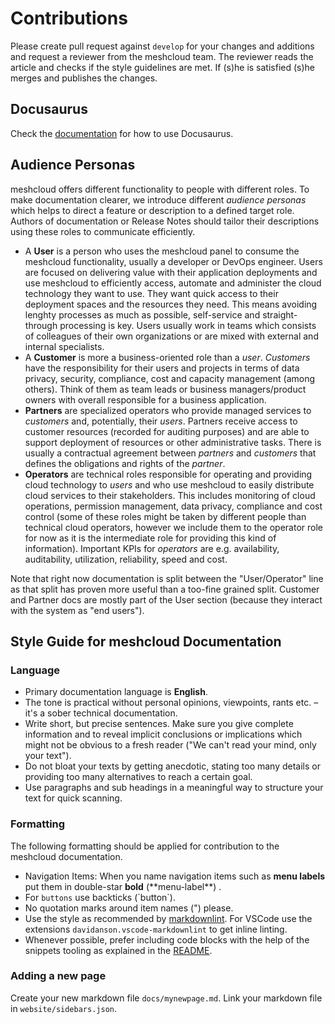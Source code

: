# Contributions

Please create pull request against `develop` for your changes and additions and request a reviewer from the meshcloud team. The reviewer reads the article and checks if the style guidelines are met. If (s)he is satisfied (s)he merges and publishes the changes.

## Docusaurus

Check the [documentation](https://docusaurus.io) for how to use Docusaurus.

## Audience Personas

meshcloud offers different functionality to people with different roles. To make documentation clearer, we introduce different *audience personas* which helps to direct a feature or description to a defined target role. Authors of documentation or Release Notes should tailor their descriptions using these roles to communicate efficiently.

* A **User** is a person who uses the meshcloud panel to consume the meshcloud functionality, usually a developer or DevOps engineer. Users are focused on delivering value with their application deployments and use meshcloud to efficiently access, automate and administer the cloud technology they want to use. They want quick access to their deployment spaces and the resources they need. This means avoiding lenghty processes as much as possible, self-service and straight-through processing is key. Users usually work in teams which consists of colleagues of their own organizations or are mixed with external and internal specialists.
* A **Customer** is more a business-oriented role than a *user*. *Customers* have the responsibility for their users and projects in terms of data privacy, security, compliance, cost and capacity management (among others). Think of them as team leads or business managers/product owners with overall responsible for a business application.
* **Partners** are specialized operators who provide managed services to *customers* and, potentially, their *users*. Partners receive access to customer resources (recorded for auditing purposes) and are able to support deployment of resources or other administrative tasks. There is usually a contractual agreement between *partners* and *customers* that defines the obligations and rights of the *partner*.
* **Operators** are technical roles responsible for operating and providing cloud technology to *users* and who use meshcloud to easily distribute cloud services to their stakeholders. This includes monitoring of cloud operations, permission management, data privacy, compliance and cost control (some of these roles might be taken by different people than technical cloud operators, however we include them to the operator role for now as it is the intermediate role for providing this kind of information). Important KPIs for *operators* are e.g. availability, auditability, utilization, reliability, speed and cost.

Note that right now documentation is split between the "User/Operator" line as that split has proven more useful than a too-fine grained split. Customer and Partner docs are mostly part of the User section (because they interact with the system as "end users").

## Style Guide for meshcloud Documentation

### Language

* Primary documentation language is **English**.
* The tone is practical without personal opinions, viewpoints, rants etc. – it's a sober technical documentation.
* Write short, but precise sentences. Make sure you give complete information and to reveal implicit conclusions or implications which might not be obvious to a fresh reader ("We can't read your mind, only your text").
* Do not bloat your texts by getting anecdotic, stating too many details or providing too many alternatives to reach a certain goal.
* Use paragraphs and sub headings in a meaningful way to structure your text for quick scanning.

### Formatting

The following formatting should be applied for contribution to the meshcloud documentation.

* Navigation Items: When you name navigation items such as **menu labels** put them in double-star **bold** (\*\*menu-label\*\*) .
* For `buttons` use backticks (\`button\`).
* No quotation marks around item names (") please.
* Use the style as recommended by [markdownlint](https://github.com/markdownlint/markdownlint). For VSCode use the extensions `davidanson.vscode-markdownlint` to get inline linting.
* Whenever possible, prefer including code blocks with the help of the snippets tooling as explained in the [README](./README.md#snippets).

### Adding a new page

Create your new markdown file `docs/mynewpage.md`.
Link your markdown file in `website/sidebars.json`.
